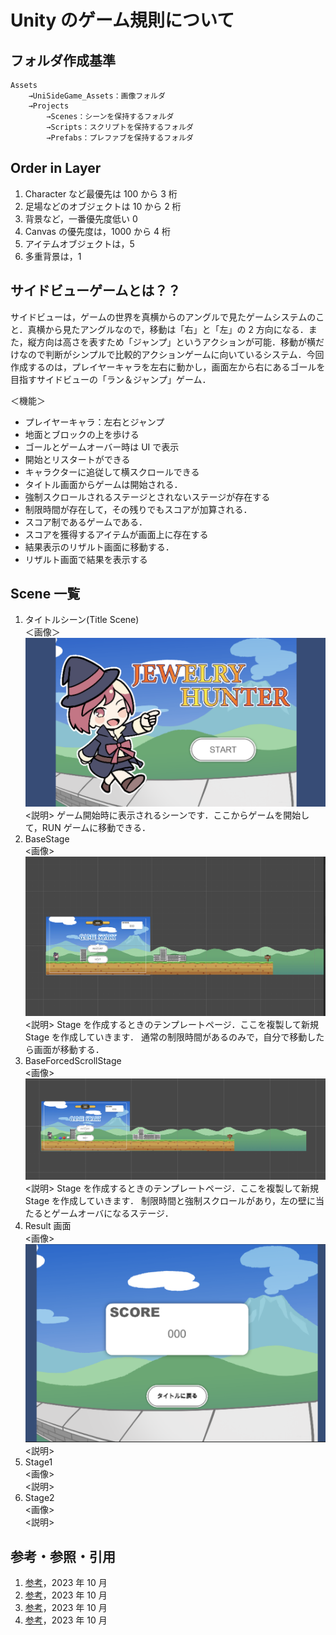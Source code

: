 # Unity のゲーム規則について

## フォルダ作成基準

```Shell
Assets
	→UniSideGame_Assets：画像フォルダ
	→Projects
		→Scenes：シーンを保持するフォルダ
		→Scripts：スクリプトを保持するフォルダ
		→Prefabs：プレファブを保持するフォルダ

```

## Order in Layer

1. Character など最優先は 100 から 3 桁
2. 足場などのオブジェクトは 10 から 2 桁
3. 背景など，一番優先度低い 0
4. Canvas の優先度は，1000 から 4 桁
5. アイテムオブジェクトは，5
6. 多重背景は，1

## サイドビューゲームとは？？

サイドビューは，ゲームの世界を真横からのアングルで見たゲームシステムのこと．真横から見たアングルなので，移動は「右」と「左」の 2 方向になる．また，縦方向は高さを表すため「ジャンプ」というアクションが可能．移動が横だけなので判断がシンプルで比較的アクションゲームに向いているシステム．今回作成するのは，プレイヤーキャラを左右に動かし，画面左から右にあるゴールを目指すサイドビューの「ラン＆ジャンプ」ゲーム．

＜機能＞

- プレイヤーキャラ：左右とジャンプ
- 地面とブロックの上を歩ける
- ゴールとゲームオーバー時は UI で表示
- 開始とリスタートができる
- キャラクターに追従して横スクロールできる
- タイトル画面からゲームは開始される．
- 強制スクロールされるステージとされないステージが存在する
- 制限時間が存在して，その残りでもスコアが加算される．
- スコア制であるゲームである．
- スコアを獲得するアイテムが画面上に存在する
- 結果表示のリザルト画面に移動する．
- リザルト画面で結果を表示する

## Scene 一覧

1. タイトルシーン(Title Scene) <br>
   ＜画像＞
   ![タイトル画像](../readme_images/Title_image.png) <br>
   <説明>
   ゲーム開始時に表示されるシーンです．ここからゲームを開始して，RUN ゲームに移動できる．
2. BaseStage <br>
   <画像>
   ![ベースステージテンプレート](../readme_images/BaseStage_image.png) <br>
   <説明>
   Stage を作成するときのテンプレートページ．ここを複製して新規 Stage を作成していきます．
   通常の制限時間があるのみで，自分で移動したら画面が移動する．
3. BaseForcedScrollStage <br>
   <画像>
   ![強制スクロールステージテンプレート](../readme_images/BaseForcedScrollStage_image.png) <br>
   <説明>
   Stage を作成するときのテンプレートページ．ここを複製して新規 Stage を作成していきます．
   制限時間と強制スクロールがあり，左の壁に当たるとゲームオーバになるステージ．
4. Result 画面 <br>
   <画像>
   ![Resultシーン](../readme_images/Result_image.png) <br>
   <説明>
5. Stage1 <br>
   <画像>
   ![]() <br>
   <説明>
6. Stage2 <br>
   <画像>
   ![]() <br>
   <説明>

## 参考・参照・引用

1. [参考]()，2023 年 10 月
2. [参考]()，2023 年 10 月
3. [参考]()，2023 年 10 月
4. [参考]()，2023 年 10 月
